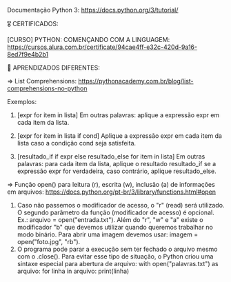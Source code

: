 Documentação Python 3: https://docs.python.org/3/tutorial/

🎖 CERTIFICADOS:

[CURSO] PYTHON: COMENÇANDO COM A LINGUAGEM: https://cursos.alura.com.br/certificate/94cae4ff-e32c-420d-9a16-8ed7f9e4b2b1

📝 APRENDIZADOS DIFERENTES:

=> List Comprehensions: https://pythonacademy.com.br/blog/list-comprehensions-no-python

Exemplos:
1. [expr for item in lista]
Em outras palavras: aplique a expressão expr em cada item da lista.

2. [expr for item in lista if cond]
Aplique a expressão expr em cada item da lista caso a condição cond seja satisfeita.

3. [resultado_if if expr else resultado_else for item in lista]
Em outras palavras: para cada item da lista, aplique o resultado resultado_if se a expressão expr for verdadeira, caso contrário, aplique resultado_else.

=> Função open() para leitura (r), escrita (w), inclusão (a) de informações em arquivos: https://docs.python.org/pt-br/3/library/functions.html#open
1. Caso não passemos o modificador de acesso, o "r" (read) será utilizado. O segundo parâmetro da função (modificador de acesso) é opcional. Ex.: arquivo = open("entrada.txt"). Além do "r", "w" e "a" existe o modificador "b" que devemos utilizar quando queremos trabalhar no modo binário. Para abrir uma imagem devemos usar: imagem = open("foto.jpg", "rb").
2. O programa pode parar a execução sem ter fechado o arquivo mesmo com o .close(). Para evitar esse tipo de situação, o Python criou uma sintaxe especial para abertura de arquivo:
with open("palavras.txt") as arquivo:
    for linha in arquivo:
        print(linha)
